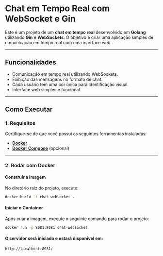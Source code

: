 # **Chat em Tempo Real com WebSocket e Gin**

Este é um projeto de um **chat em tempo real** desenvolvido em **Golang** utilizando **Gin** e **WebSockets**. O objetivo é criar uma aplicação simples de comunicação em tempo real com uma interface web.

---

## **Funcionalidades**
- Comunicação em tempo real utilizando WebSockets.
- Exibição das mensagens no formato de chat.
- Cada usuário tem uma cor única para identificação visual.
- Interface web simples e funcional.

---


## **Como Executar**

### **1. Requisitos**
Certifique-se de que você possui as seguintes ferramentas instaladas:
- **[Docker](https://www.docker.com/)**
- **[Docker Compose](https://docs.docker.com/compose/)** (opcional)

---

### **2. Rodar com Docker**

#### **Construir a Imagem**
No diretório raiz do projeto, execute:
```bash
docker build -t chat-websocket .
```

#### **Iniciar o Container**
Após criar a imagem, execute o seguinte comando para rodar o projeto:


```bash
docker run -p 8081:8081 chat-websocket
```

#### **O servidor será iniciado e estará disponível em:**


```bash
http://localhost:8081/
```






